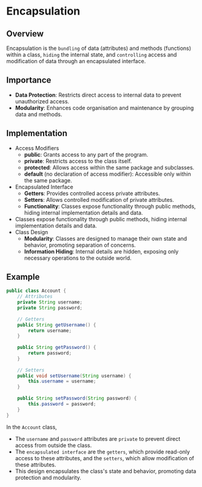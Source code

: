 # Encapsulation

## Overview
Encapsulation is the `bundling` of data (attributes) and methods (functions) within a class,
`hiding` the internal state, and `controlling` access and modification of data through an encapsulated interface.

## Importance
- **Data Protection**: Restricts direct access to internal data to prevent unauthorized access.
- **Modularity**: Enhances code organisation and maintenance by grouping data and methods.

## Implementation
- Access Modifiers
  - **public**: Grants access to any part of the program.
  - **private**: Restricts access to the class itself.
  - **protected**: Allows access within the same package and subclasses.
  - **default** (no declaration of access modifier): Accessible only within the same package.
- Encapsulated Interface
  - **Getters**: Provides controlled access private attributes.
  - **Setters**: Allows controlled modification of private attributes.
  - **Functionality**: Classes expose functionality through public methods, hiding internal implementation details and data.
- Classes expose functionality through public methods, hiding internal implementation details and data.
- Class Design 
  - **Modularity**: Classes are designed to manage their own state and behavior, promoting separation of concerns.
  - **Information Hiding**: Internal details are hidden, exposing only necessary operations to the outside world.

## Example

```java
public class Account {
    // Attributes
    private String username;
    private String password;
  
    // Getters
    public String getUsername() {
        return username;
    }  
  
    public String getPassword() {
        return password;
    }
  
    // Setters
    public void setUsername(String username) {
        this.username = username;
    }
    
    public String setPassword(String password) {
        this.password = password;
    }
}
```

In the `Account` class,
- The `username` and `password` attributes are `private` to prevent direct access from outside the class.
- The `encapsulated interface` are the `getters`, which provide read-only access to these attributes, and the `setters`, which allow modification of these attributes.
- This design encapsulates the class's state and behavior, promoting data protection and modularity.
 